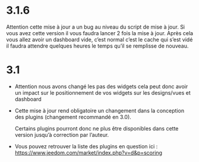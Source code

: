 3.1.6 
=====

Attention cette mise à jour a un bug au niveau du script de mise à jour.
Si vous avez cette version il vous faudra lancer 2 fois la mise à jour.
Après cela vous allez avoir un dashboard vide, c’est normal c’est le cache qui s’est vidé il faudra attendre quelques heures le temps qu’il se remplisse de nouveau.

3.1 
===

-   Attention nous avons changé les pas des widgets cela peut donc avoir un impact sur le positionnement de vos widgets sur les designs/vues et dashboard
    
-   Cette mise à jour rend obligatoire un changement dans la conception des plugins (changement recommandé en 3.0). 
    
    Certains plugins pourront donc ne plus être disponibles dans cette version jusqu’à
    correction par l’auteur.

-   Vous pouvez retrouver la liste des plugins en question ici :
    <https://www.jeedom.com/market/index.php?v=d&p=scoring>


